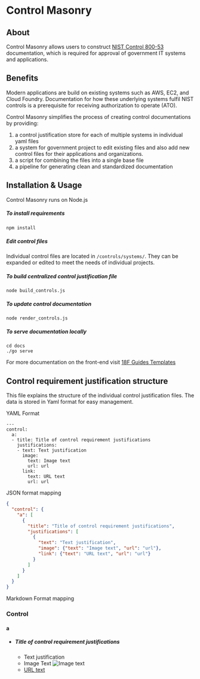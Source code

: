# Control Masonry

## About
Control Masonry allows users to construct [NIST Control 800-53](https://web.nvd.nist.gov/view/800-53/home
) documentation, which is required for approval of government IT systems and applications.

## Benefits
Modern applications are build on existing systems such as AWS, EC2, and Cloud Foundry. Documentation for how these underlying systems fulfil NIST controls is a prerequisite for receiving authorization to operate (ATO).

Control Masonry simplifies the process of creating control documentations by providing:
1. a control justification store for each of multiple systems in individual yaml files
2. a system for government project to edit existing files and also add new control files for their applications and organizations.
3. a script for combining the files into a single base file
4. a pipeline for generating clean and standardized documentation

## Installation & Usage
Control Masonry runs on Node.js

##### To install requirements
```bash
npm install
```
##### Edit control files
Individual control files are located in `/controls/systems/`. They can be expanded or edited to meet the needs of individual projects.

##### To build centralized control justification file
```
node build_controls.js
```

##### To update control documentation
```
node render_controls.js
```

##### To serve documentation locally
```
cd docs
./go serve
```

For more documentation on the front-end visit [18F Guides Templates](https://github.com/18F/guides-template)

## Control requirement justification structure
This file explains the structure of the individual control justification files. The data is stored in Yaml format for easy management.

YAML Format
```
---
control:
  a:
  - title: Title of control requirement justifications
    justifications:
    - text: Text justification
      image:
        text: Image text
        url: url
      link:
        text: URL text
        url: url
```

JSON format mapping
```json
{
  "control": {
    "a": [
      {
        "title": "Title of control requirement justifications",
        "justifications": [
          {
            "text": "Text justification",
            "image": {"text": "Image text", "url": "url"},
            "link": {"text": "URL text", "url": "url"}
          }
        ]
      }
    ]
  }
}
```

Markdown Format mapping
### Control
#### a
- ##### Title of control requirement justifications
  - Text justification
  - Image Text
![Image text](http://dummyimage.com/300x100/ffffff/131961.jpg&text=Image+Justification)
  - [URL text](https://18f.gsa.gov/)
